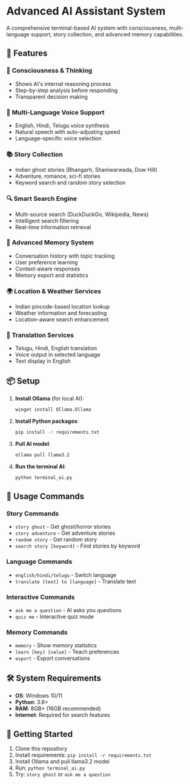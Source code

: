 # Advanced AI Assistant System

A comprehensive terminal-based AI system with consciousness, multi-language support, story collection, and advanced memory capabilities.

## 🚀 Features

### 🧠 **Consciousness & Thinking**
- Shows AI's internal reasoning process
- Step-by-step analysis before responding
- Transparent decision making

### 🎤 **Multi-Language Voice Support**
- English, Hindi, Telugu voice synthesis
- Natural speech with auto-adjusting speed
- Language-specific voice selection

### 📚 **Story Collection**
- Indian ghost stories (Bhangarh, Shaniwarwada, Dow Hill)
- Adventure, romance, sci-fi stories
- Keyword search and random story selection

### 🔍 **Smart Search Engine**
- Multi-source search (DuckDuckGo, Wikipedia, News)
- Intelligent search filtering
- Real-time information retrieval

### 💾 **Advanced Memory System**
- Conversation history with topic tracking
- User preference learning
- Context-aware responses
- Memory export and statistics

### 🌍 **Location & Weather Services**
- Indian pincode-based location lookup
- Weather information and forecasting
- Location-aware search enhancement

### 🔄 **Translation Services**
- Telugu, Hindi, English translation
- Voice output in selected language
- Text display in English

## 📦 Setup

1. **Install Ollama** (for local AI):
   ```bash
   winget install Ollama.Ollama
   ```

2. **Install Python packages**:
   ```bash
   pip install -r requirements.txt
   ```

3. **Pull AI model**:
   ```bash
   ollama pull llama3.2
   ```

4. **Run the terminal AI**:
   ```bash
   python terminal_ai.py
   ```

## 🎯 Usage Commands

### **Story Commands**
- `story ghost` - Get ghost/horror stories
- `story adventure` - Get adventure stories
- `random story` - Get random story
- `search story [keyword]` - Find stories by keyword

### **Language Commands**
- `english/hindi/telugu` - Switch language
- `translate [text] to [language]` - Translate text

### **Interactive Commands**
- `ask me a question` - AI asks you questions
- `quiz me` - Interactive quiz mode

### **Memory Commands**
- `memory` - Show memory statistics
- `learn [key] [value]` - Teach preferences
- `export` - Export conversations

## 🛠️ System Requirements

- **OS**: Windows 10/11
- **Python**: 3.8+
- **RAM**: 8GB+ (16GB recommended)
- **Internet**: Required for search features

## 🚀 Getting Started

1. Clone this repository
2. Install requirements: `pip install -r requirements.txt`
3. Install Ollama and pull llama3.2 model
4. Run: `python terminal_ai.py`
5. Try: `story ghost` or `ask me a question`